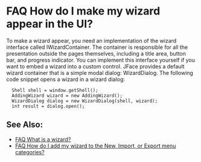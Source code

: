 

FAQ How do I make my wizard appear in the UI?
=============================================

To make a wizard appear, you need an implementation of the wizard interface called IWizardContainer. The container is responsible for all the presentation outside the pages themselves, including a title area, button bar, and progress indicator. You can implement this interface yourself if you want to embed a wizard into a custom control. JFace provides a default wizard container that is a simple modal dialog: WizardDialog. The following code snippet opens a wizard in a wizard dialog:

      Shell shell = window.getShell();
      AddingWizard wizard = new AddingWizard();
      WizardDialog dialog = new WizardDialog(shell, wizard);
      int result = dialog.open();

See Also:
---------

*   [FAQ What is a wizard?](./FAQ_What_is_a_wizard.md "FAQ What is a wizard?")
*   [FAQ How do I add my wizard to the New, Import, or Export menu categories?](./FAQ_How_do_I_add_my_wizard_to_the_New_Import_or_Export_menu_categories.md "FAQ How do I add my wizard to the New, Import, or Export menu categories?")

